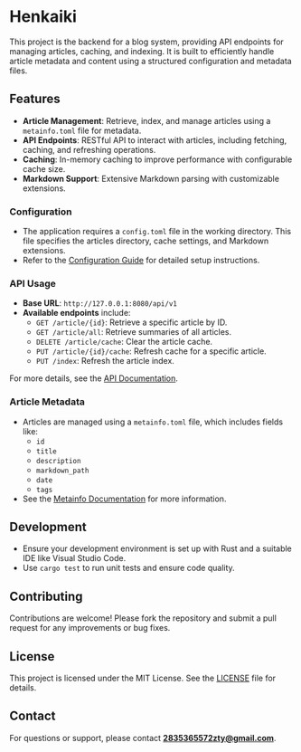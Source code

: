 # Henkaiki

This project is the backend for a blog system, providing API endpoints for managing articles, caching, and indexing. It is built to efficiently handle article metadata and content using a structured configuration and metadata files.

## Features

- **Article Management**: Retrieve, index, and manage articles using a `metainfo.toml` file for metadata.
- **API Endpoints**: RESTful API to interact with articles, including fetching, caching, and refreshing operations.
- **Caching**: In-memory caching to improve performance with configurable cache size.
- **Markdown Support**: Extensive Markdown parsing with customizable extensions.

### Configuration

- The application requires a `config.toml` file in the working directory. This file specifies the articles directory, cache settings, and Markdown extensions.
- Refer to the [Configuration Guide](configuration.md) for detailed setup instructions.

### API Usage

- **Base URL**: `http://127.0.0.1:8080/api/v1`
- **Available endpoints** include:
  - `GET /article/{id}`: Retrieve a specific article by ID.
  - `GET /article/all`: Retrieve summaries of all articles.
  - `DELETE /article/cache`: Clear the article cache.
  - `PUT /article/{id}/cache`: Refresh cache for a specific article.
  - `PUT /index`: Refresh the article index.

For more details, see the [API Documentation](api.md).

### Article Metadata

- Articles are managed using a `metainfo.toml` file, which includes fields like:
  - `id`
  - `title`
  - `description`
  - `markdown_path`
  - `date`
  - `tags`
- See the [Metainfo Documentation](article.md) for more information.

## Development

- Ensure your development environment is set up with Rust and a suitable IDE like Visual Studio Code.
- Use `cargo test` to run unit tests and ensure code quality.

## Contributing

Contributions are welcome! Please fork the repository and submit a pull request for any improvements or bug fixes.

## License

This project is licensed under the MIT License. See the [LICENSE](LICENSE) file for details.

## Contact

For questions or support, please contact **2835365572zty@gmail.com**.
